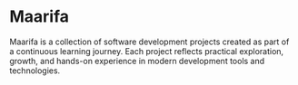 # Maarifa
Maarifa is a collection of software development projects created as part of a continuous learning journey. Each project reflects practical exploration, growth, and hands-on experience in modern development tools and technologies.

